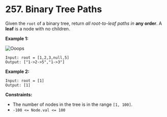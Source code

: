 # 257. Binary Tree Paths
Given the `root` of a binary tree, return *all root-to-leaf paths in* **any order**. A **leaf** is a node with no children.

**Example 1:**

![Ooops](https://assets.leetcode.com/uploads/2021/03/12/paths-tree.jpg)
```
Input: root = [1,2,3,null,5]
Output: ["1->2->5","1->3"]
```

**Example 2:**
```
Input: root = [1]
Output: [1]
```

**Constraints:**
- The number of nodes in the tree is in the range `[1, 100]`.
- `-100 <= Node.val <= 100`
